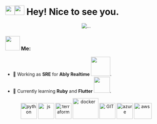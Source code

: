 
<h1><img src="https://github.com/TheDudeThatCode/TheDudeThatCode/blob/master/Assets/Hi.gif" width="29px"><img src="https://emojis.slackmojis.com/emojis/images/1531849430/4246/blob-sunglasses.gif?1531849430" width="30"/>  Hey! Nice to see you.</h1>

<!-- <p align="center">
<a href="https://twitter.com/apoorv__tyagi" target="blank"><img align="center" src="https://cdn.jsdelivr.net/npm/simple-icons@3.0.1/icons/twitter.svg" alt="apoorv__tyagi" height="30" width="30" /></a>&nbsp;
<a href="https://linkedin.com/in/apoorvtyagi" target="blank"><img align="center" src="https://cdn.jsdelivr.net/npm/simple-icons@3.0.1/icons/linkedin.svg" alt="apoorvtyagi" height="30" width="30" /></a>&nbsp;
<a href="https://medium.com/@apoorvtyagi" target="blank"><img align="center" src="https://cdn.jsdelivr.net/npm/simple-icons@3.0.1/icons/medium.svg" alt="apoorvtyagi" height="30" width="30" /></a>&nbsp;
<a href="http://discord.com/users/apoorv#4040" target="blank"><img align="center" src="https://cdn.jsdelivr.net/npm/simple-icons@3.0.1/icons/discord.svg" alt="apoorv#4040" height="40" width="30" /></a>&nbsp;
<a href="https://www.buymeacoffee.com/apoorvtyagi"><img align="center" alt="Buy me a Coffee" width="30px" src="https://cdn.jsdelivr.net/npm/simple-icons@3.0.1/icons/buymeacoffee.svg" /></a>
</p> -->

<p align="center">
  <img src="https://media.giphy.com/media/13HgwGsXF0aiGY/giphy.gif" alt="..."/>
</p>

### <img src="https://github.com/TheDudeThatCode/TheDudeThatCode/blob/master/Assets/Developer.gif" width="45px"> Me:
- 🏦 Working as **SRE** for **Ably Realtime**
      <img src="https://www.vectorlogo.zone/logos/ablyio/ablyio-ar21.svg" width="60">.
- 📝 Currently learning **Ruby** and **Flutter**
      <img src="https://media.giphy.com/media/WUlplcMpOCEmTGBtBW/giphy.gif" width="50">.

<p align="center">
      <img src="https://www.vectorlogo.zone/logos/python/python-icon.svg" alt="python" width="50" height="50"/>
      <img src="https://seeklogo.com/images/J/javascript-js-logo-2949701702-seeklogo.com.png" alt="js" width="50" height="50"/>
      <img src="https://seeklogo.com/images/T/terraform-logo-99AE26A4C1-seeklogo.com.png" alt="terraform" width="50" height="50"/> 
      <img src="https://www.vectorlogo.zone/logos/docker/docker-icon.svg" alt="docker" width="80" height="65"/>
      <img src="https://www.vectorlogo.zone/logos/git-scm/git-scm-icon.svg" alt="GIT" width="50" height="50"/> 
      <img src="https://www.vectorlogo.zone/logos/microsoft_azure/microsoft_azure-icon.svg" alt="azure" width="50" height="50"/>
      <img src="https://seeklogo.com/images/A/amazon-web-services-aws-logo-6C2E3DCD3E-seeklogo.com.png" alt="aws" width="55" height="50"/> 
</p>
